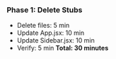 ### Phase 1: Delete Stubs

- Delete files: 5 min
- Update App.jsx: 10 min
- Update Sidebar.jsx: 10 min
- Verify: 5 min
**Total: 30 minutes**
